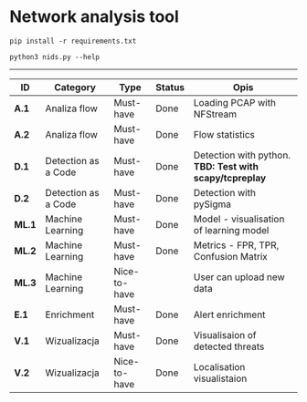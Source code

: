 # Network analysis tool


```
pip install -r requirements.txt
```

```
python3 nids.py --help
```


---

| **ID**   | **Category**        | **Type**     | **Status** | **Opis**                                                  |
| -------- | ------------------- | ------------ | ---------- | --------------------------------------------------------- |
| **A.1**  | Analiza flow        | Must-have    | Done       | Loading PCAP with NFStream                                |
| **A.2**  | Analiza flow        | Must-have    | Done       | Flow statistics                                           |
| **D.1**  | Detection as a Code | Must-have    | Done       | Detection with python. **TBD: Test with scapy/tcpreplay** |
| **D.2**  | Detection as a Code | Must-have    | Done       | Detection with pySigma                                    |
| **ML.1** | Machine Learning    | Must-have    | Done       | Model - visualisation of learning model                   |
| **ML.2** | Machine Learning    | Must-have    | Done       | Metrics - FPR, TPR, Confusion Matrix                      |
| **ML.3** | Machine Learning    | Nice-to-have |            | User can upload new data                                  |
| **E.1**  | Enrichment          | Must-have    | Done       | Alert enrichment                                          |
| **V.1**  | Wizualizacja        | Must-have    | Done       | Visualisaion of detected threats                          |
| **V.2**  | Wizualizacja        | Nice-to-have | Done       | Localisation visualistaion                                |